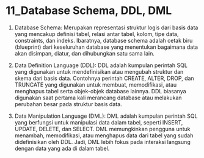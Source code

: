 # 11_Database Schema, DDL, DML
1. Database Schema:
Merupakan representasi struktur logis dari basis data yang mencakup definisi tabel, relasi antar tabel, kolom, tipe data, constraints, dan indeks. Ibaratnya, database schema adalah cetak biru (blueprint) dari keseluruhan database yang menentukan bagaimana data akan disimpan, diatur, dan dihubungkan satu sama lain.

2. Data Definition Language (DDL):
DDL adalah kumpulan perintah SQL yang digunakan untuk mendefinisikan atau mengubah struktur dan skema dari basis data. Contohnya perintah CREATE, ALTER, DROP, dan TRUNCATE yang digunakan untuk membuat, memodifikasi, atau menghapus tabel serta objek-objek database lainnya. DDL biasanya digunakan saat pertama kali merancang database atau melakukan perubahan besar pada struktur basis data.

3. Data Manipulation Language (DML):
DML adalah kumpulan perintah SQL yang berfungsi untuk manipulasi data dalam tabel, seperti INSERT, UPDATE, DELETE, dan SELECT. DML memungkinkan pengguna untuk menambah, memodifikasi, atau menghapus data dari tabel yang sudah didefinisikan oleh DDL. Jadi, DML lebih fokus pada interaksi langsung dengan data yang ada di dalam tabel.